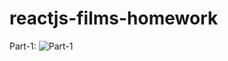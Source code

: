# reactjs-films-homework
Part-1: ![Part-1](https://travis-ci.org/ViktorNA/reactjs-films-homework.svg?branch=Part-1)
